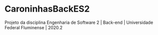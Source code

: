 # CaroninhasBackES2
Projeto da disciplina Engenharia de Software 2 | Back-end | Universidade Federal Fluminense | 2020.2
